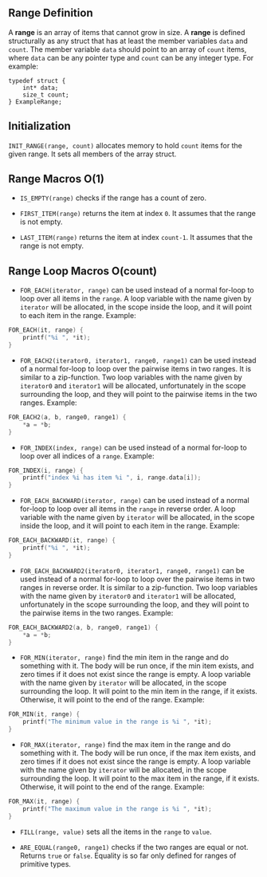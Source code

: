 ## Range Definition

A **range** is an array of items that cannot grow in size.
A **range** is defined structurally as any struct that has at least
the member variables `data` and `count`.
The member variable `data` should point to an array of `count` items,
where `data` can be any pointer type and `count` can be any integer type.
For example:

```clike
typedef struct {
    int* data;
    size_t count;
} ExampleRange;
```

## Initialization

`INIT_RANGE(range, count)` allocates memory to hold `count` items
for the given range. It sets all members of the array struct.

## Range Macros O(1)

- `IS_EMPTY(range)` checks if the range has a count of zero.

- `FIRST_ITEM(range)` returns the item at index `0`. It assumes that the range is not empty.

- `LAST_ITEM(range)` returns the item at index `count-1`. It assumes that the range is not empty.

## Range Loop Macros O(count)

- `FOR_EACH(iterator, range)` can be used instead of a normal for-loop
  to loop over all items in the `range`.
  A loop variable with the name given by `iterator` will be allocated,
  in the scope inside the loop, and it will point to each item in the range.
  Example:

```c
FOR_EACH(it, range) {
    printf("%i ", *it);
}
```

- `FOR_EACH2(iterator0, iterator1, range0, range1)` can be used instead of a
  normal for-loop to loop over the pairwise items in two ranges.
  It is similar to a zip-function.
  Two loop variables with the name given by `iterator0` and `iterator1` will be
  allocated, unfortunately in the scope surrounding the loop,
  and they will point to the pairwise items in the two ranges.
  Example:

```c
FOR_EACH2(a, b, range0, range1) {
    *a = *b;
}
```

- `FOR_INDEX(index, range)` can be used instead of a normal for-loop
  to loop over all indices of a `range`.
  Example:

```c
FOR_INDEX(i, range) {
    printf("index %i has item %i ", i, range.data[i]);
}
```

- `FOR_EACH_BACKWARD(iterator, range)` can be used instead of a normal for-loop
  to loop over all items in the `range` in reverse order.
  A loop variable with the name given by `iterator` will be allocated,
  in the scope inside the loop, and it will point to each item in the range.
  Example:

```c
FOR_EACH_BACKWARD(it, range) {
    printf("%i ", *it);
}
```

- `FOR_EACH_BACKWARD2(iterator0, iterator1, range0, range1)` can be used instead of a
  normal for-loop to loop over the pairwise items in two ranges in reverse order.
  It is similar to a zip-function.
  Two loop variables with the name given by `iterator0` and `iterator1` will be
  allocated, unfortunately in the scope surrounding the loop,
  and they will point to the pairwise items in the two ranges.
  Example:

```c
FOR_EACH_BACKWARD2(a, b, range0, range1) {
    *a = *b;
}
```

- `FOR_MIN(iterator, range)` find the min item in the range and do something with it.
  The body will be run once, if the min item exists,
  and zero times if it does not exist since the range is empty.
  A loop variable with the name given by `iterator` will be allocated,
  in the scope surrounding the loop.
  It will point to the min item in the range, if it exists.
  Otherwise, it will point to the end of the range.
  Example:

```c
FOR_MIN(it, range) {
    printf("The minimum value in the range is %i ", *it);
}
```

- `FOR_MAX(iterator, range)` find the max item in the range and do something with it.
  The body will be run once, if the max item exists,
  and zero times if it does not exist since the range is empty.
  A loop variable with the name given by `iterator` will be allocated,
  in the scope surrounding the loop.
  It will point to the max item in the range, if it exists.
  Otherwise, it will point to the end of the range.
  Example:

```c
FOR_MAX(it, range) {
    printf("The maximum value in the range is %i ", *it);
}
```

- `FILL(range, value)` sets all the items in the `range` to `value`.

- `ARE_EQUAL(range0, range1)` checks if the two ranges are equal or not.
  Returns `true` or `false`.
  Equality is so far only defined for ranges of primitive types.

